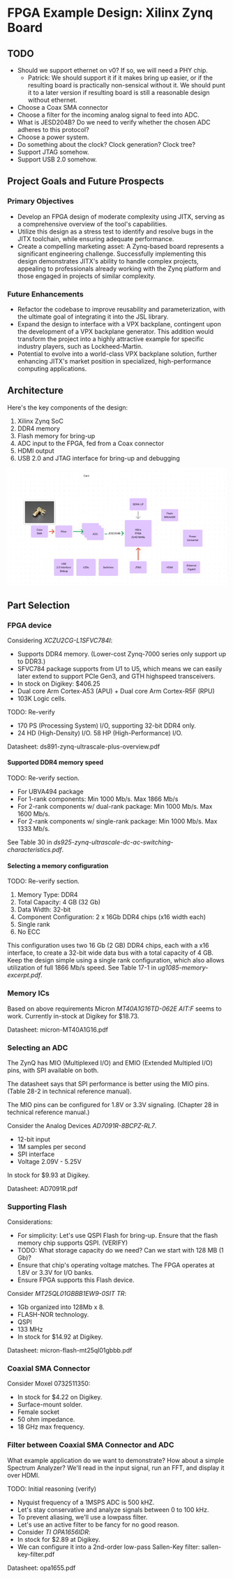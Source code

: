 # FPGA Example Design: Xilinx Zynq Board

## TODO ##
- Should we support ethernet on v0? If so, we will need a PHY chip.
  - Patrick: We should support it if it makes bring up easier, or if
    the resulting board is practically non-sensical without it.
    We should punt it to a later version if resulting board
    is still a reasonable design without ethernet. 
- Choose a Coax SMA connector
- Choose a filter for the incoming analog signal to feed into ADC.
- What is JESD204B? Do we need to verify whether the chosen ADC adheres to this protocol?
- Choose a power system.
- Do something about the clock? Clock generation? Clock tree?
- Support JTAG somehow.
- Support USB 2.0 somehow.

## Project Goals and Future Prospects

### Primary Objectives

- Develop an FPGA design of moderate complexity using JITX, serving as a comprehensive overview of the tool's capabilities.
- Utilize this design as a stress test to identify and resolve bugs in the JITX toolchain, while ensuring adequate performance.
- Create a compelling marketing asset: A Zynq-based board represents a significant engineering challenge. Successfully implementing this design demonstrates JITX's ability to handle complex projects, appealing to professionals already working with the Zynq platform and those engaged in projects of similar complexity.

### Future Enhancements

- Refactor the codebase to improve reusability and parameterization, with the ultimate goal of integrating it into the JSL library.
- Expand the design to interface with a VPX backplane, contingent upon the development of a VPX backplane generator. This addition would transform the project into a highly attractive example for specific industry players, such as Lockheed-Martin.
- Potential to evolve into a world-class VPX backplane solution, further enhancing JITX's market position in specialized, high-performance computing applications.

## Architecture

Here's the key components of the design:

1. Xilinx Zynq SoC
2. DDR4 memory
3. Flash memory for bring-up
4. ADC input to the FPGA, fed from a Coax connector
5. HDMI output
6. USB 2.0 and JTAG interface for bring-up and debugging

![Block diagram of the Zynq FPGA-based Design](../pics/block-diagram.png)

## Part Selection

### FPGA device

Considering *XCZU2CG-L1SFVC784I*:

- Supports DDR4 memory. (Lower-cost Zynq-7000 series only support up to DDR3.)
- SFVC784 package supports from U1 to U5, which means we can easily later extend to support PCIe Gen3, and GTH highspeed transceivers.
- In stock on Digikey: $406.25
- Dual core Arm Cortex-A53 (APU) + Dual core Arm Cortex-R5F (RPU)
- 103K Logic cells.

TODO: Re-verify
- 170 PS (Processing System) I/O, supporting 32-bit DDR4 only.
- 24 HD (High-Density) I/O. 58 HP (High-Performance) I/O.

Datasheet: ds891-zynq-ultrascale-plus-overview.pdf

#### Supported DDR4 memory speed

TODO: Re-verify section.

- For UBVA494 package
- For 1-rank components: Min 1000 Mb/s. Max 1866 Mb/s
- For 2-rank components w/ dual-rank package: Min 1000 Mb/s. Max 1600 Mb/s.
- For 2-rank components w/ single-rank package: Min 1000 Mb/s. Max 1333 Mb/s.

See Table 30 in *ds925-zynq-ultrascale-dc-ac-switching-characteristics.pdf*. 

#### Selecting a memory configuration

TODO: Re-verify section.

1. Memory Type: DDR4
2. Total Capacity: 4 GB (32 Gb)
3. Data Width: 32-bit
4. Component Configuration: 2 x 16Gb DDR4 chips (x16 width each)
5. Single rank
6. No ECC

This configuration uses two 16 Gb (2 GB) DDR4 chips, each with a x16 interface, to create a 32-bit wide data bus with a total capacity of 4 GB. Keep the design simple using a single rank configuration, which also allows utilization of full 1866 Mb/s speed. See Table 17-1 in *ug1085-memory-excerpt.pdf*. 

### Memory ICs

Based on above requirements Micron *MT40A1G16TD-062E AIT:F* seems to work. Currently in-stock at Digikey for $18.73.

Datasheet: micron-MT40A1G16.pdf

### Selecting an ADC ###

The ZynQ has MIO (Multiplexed I/O) and EMIO (Extended Multipled I/O) pins, with SPI available on both. 

The datasheet says that SPI performance is better using the MIO pins. (Table 28-2 in technical reference manual). 

The MIO pins can be configured for 1.8V or 3.3V signaling. (Chapter 28 in technical reference manual.)

Consider the Analog Devices *AD7091R-8BCPZ-RL7*.

- 12-bit input
- 1M samples per second
- SPI interface
- Voltage 2.09V - 5.25V

In stock for $9.93 at Digikey.

Datasheet: AD7091R.pdf

### Supporting Flash ###

Considerations:
- For simplicity: Let's use QSPI Flash for bring-up. Ensure that the flash memory chip supports QSPI. (VERIFY)
- TODO: What storage capacity do we need? Can we start with 128 MB (1 Gb)?
- Ensure that chip's operating voltage matches. The FPGA operates at 1.8V or 3.3V for I/O banks.
- Ensure FPGA supports this Flash device.

Consider *MT25QL01GBBB1EW9-0SIT TR*:

- 1Gb organized into 128Mb x 8.
- FLASH-NOR technology.
- QSPI
- 133 MHz
- In stock for $14.92 at Digikey.

Datasheet: micron-flash-mt25ql01gbbb.pdf

### Coaxial SMA Connector ###

Consider Moxel 0732511350:
- In stock for $4.22 on Digikey.
- Surface-mount solder.
- Female socket
- 50 ohm impedance.
- 18 GHz max frequency.

### Filter between Coaxial SMA Connector and ADC ###

What example application do we want to demonstrate? How about a simple Spectrum Analyzer? We'll read in the input signal, run an FFT, and display it over HDMI. 

TODO: Initial reasoning (verify)
- Nyquist frequency of a 1MSPS ADC is 500 kHZ.
- Let's stay conservative and analyze signals between 0 to 100 kHz.
- To prevent aliasing, we'll use a lowpass filter.
- Let's use an active filter to be fancy for no good reason.
- Consider *TI OPA1656IDR*:
- In stock for $2.89 at Digikey.
- We can configure it into a 2nd-order low-pass Sallen-Key filter: sallen-key-filter.pdf

Datasheet: opa1655.pdf


